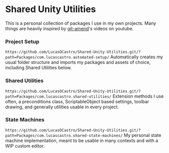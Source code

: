 # Shared Unity Utilities
This is a personal collection of packages I use in my own projects. Many things are heavily inspired by [git-amend](https://www.youtube.com/@git-amend)'s videos on youtube.

### Project Setup
`https://github.com/LucasOCastro/Shared-Unity-Utilities.git/?path=Packages/com.lucascastro.automated-setup/`
Automatically creates my usual folder structure and imports my packages and assets of choice, including Shared Utilities below.

### Shared Utilities
`https://github.com/LucasOCastro/Shared-Unity-Utilities.git/?path=Packages/com.lucascastro.shared-utilities/`
Extension methods I use often, a preconditions class, ScriptableObject based settings, toolbar drawing, and generally utilities usable in every project.

### State Machines
`https://github.com/LucasOCastro/Shared-Unity-Utilities.git/?path=Packages/com.lucascastro.shared-state-machines/`
My personal state machine implementation, meant to be usable in many contexts and with a WIP custom editor.
